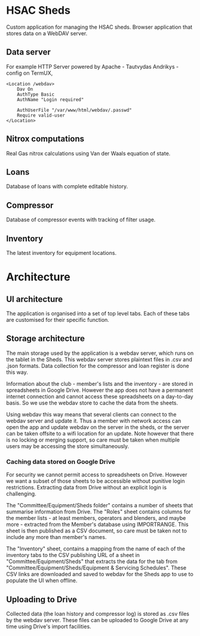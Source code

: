 # HSAC Sheds

Custom application for managing the HSAC sheds. Browser application that
stores data on a WebDAV server.

## Data server
For example HTTP Server powered by Apache - Tautvydas Andrikys -
config on TermUX,

	<Location /webdav>
		Dav On
		AuthType Basic
		AuthName "Login required"

		AuthUserFile "/var/www/html/webdav/.passwd"
		Require valid-user
	</Location>

## Nitrox computations

Real Gas nitrox calculations using Van der Waals equation of state.

## Loans

Database of loans with complete editable history.

## Compressor

Database of compressor events with tracking of filter usage.

## Inventory

The latest inventory for equipment locations.

# Architecture

## UI architecture

The application is organised into a set of top level tabs. Each of these tabs
are customised for their specific function.

## Storage architecture

The main storage used by the application is a webdav server, which
runs on the tablet in the Sheds. This webdav server stores plaintext
files in .csv and .json formats. Data collection for the compressor
and loan register is done this way.

Information about the club - member's lists and the inventory - are
stored in spreadsheets in Google Drive. However the app does not have
a permanent internet connection and cannot access these spreadsheets
on a day-to-day basis. So we use the webdav store to cache the data from
the sheets.

Using webdav this way means that several clients can connect to the
webdav server and update it. Thus a member with network access can
open the app and update webdav on the server in the sheds, or the
server can be taken offsite to a wifi location for an update. Note
however that there is no locking or merging support, so care must be
taken when multiple users may be accessing the store simultaneously.

### Caching data stored on Google Drive

For security we cannot permit access to spreadsheets on Drive. However
we want a subset of those sheets to be accessible without punitive
login restrictions. Extracting data from Drive without an explicit
login is challenging.

The "Committee/Equipment/Sheds folder" contains a number of sheets
that summarise information from Drive. The "Roles" sheet contains
columns for the member lists - at least members, operators and
blenders, and maybe more - extracted from the Member's database using
IMPORTRANGE. This sheet is then published as a CSV document, so care
must be taken not to include any more than member's names.
        
The "Inventory" sheet, contains a mapping from the name of each of the
inventory tabs to the CSV publishing URL of a sheet in
"Committee/Equipment/Sheds" that extracts the data for the tab from
"Committee/Equipment/Sheds/Equipment & Servicing Schedules". These CSV
links are downloaded and saved to webdav for the Sheds app to use to
populate the UI when offline.

## Uploading to Drive

Collected data (the loan history and compressor log) is stored as .csv
files by the webdav server. These files can be uploaded to Google Drive
at any time using Drive's import facilities.